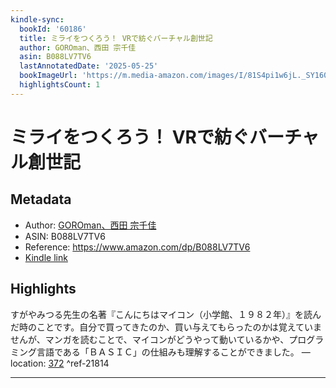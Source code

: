 ```yaml
---
kindle-sync:
  bookId: '60186'
  title: ミライをつくろう！ VRで紡ぐバーチャル創世記
  author: GOROman、西田 宗千佳
  asin: B088LV7TV6
  lastAnnotatedDate: '2025-05-25'
  bookImageUrl: 'https://m.media-amazon.com/images/I/81S4pi1w6jL._SY160.jpg'
  highlightsCount: 1
---
```

# ミライをつくろう！ VRで紡ぐバーチャル創世記
## Metadata
* Author: [GOROman、西田 宗千佳](https://www.amazon.comundefined)
* ASIN: B088LV7TV6
* Reference: https://www.amazon.com/dp/B088LV7TV6
* [Kindle link](kindle://book?action=open&asin=B088LV7TV6)

## Highlights
すがやみつる先生の名著『こんにちはマイコン（小学館、１９８２年）』を読んだ時のことです。自分で買ってきたのか、買い与えてもらったのかは覚えていませんが、マンガを読むことで、マイコンがどうやって動いているかや、プログラミング言語である「ＢＡＳＩＣ」の仕組みも理解することができました。 — location: [372](kindle://book?action=open&asin=B088LV7TV6&location=372) ^ref-21814

---
